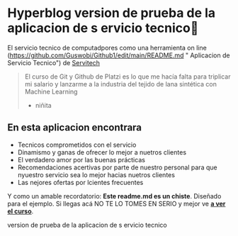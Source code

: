 
# Hyperblog  version de prueba de la aplicacion de s ervicio tecnico💚
El servicio tecnico de computadpores  como una herramienta on line (https://github.com/Guswobi/Github1/edit/main/README.md " Aplicacion de Servicio Tecnico") de [Servitech](https://platzi.com/ "Platzi")
> El curso de Git y Github de Platzi es lo que me hacía falta para triplicar mi salario y lanzarme a la industria del tejido de lana sintética con Machine Learning
> - niñita

## En esta aplicacion encontrara
* Tecnicos comprometidos  con el servicio
* Dinamismo y ganas de ofrecer lo mejor a nuetros clientes
* El verdadero amor por las buenas prácticas
* Recomendaciones acertivas por parte de nuestro personal para que  nyuestro servicio sea lo  mejor  hacias    nuetros clientes
* Las nejores ofertas por lcientes frecuentes

Y como un amable recordatorio: **Este readme.md es un chiste**.  Diseñado para el ejemplo. Si llegas acá NO TE LO TOMES EN SERIO y mejor ve [**a ver el curso**](https://github.com/Guswobi/Github1/edit/main/README.md/ "a ver el curso").

version de prueba de la aplicacion de s ervicio tecnico
